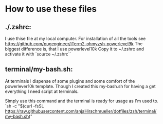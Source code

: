 # How to use these files

## ./.zshrc:
I use thise file at my local computer. For installation of all the tools see https://github.com/pugengineer/iTerm2-ohmyzsh-powerlevel9k The biggest difference is, that I use powerlevel10k
Copy it to ~/.zshrc and activate it with `source ~/.zshrc``

## terminal/my-bash.sh:
At terminals I dispense of some plugins and some comfort of the powerlever10k template. Though I created this my-bash.sh for having a get everything I need script at terminals.

Simply use  this command and the terminal is ready for usage as I'm used to. 
`sh -c "$(curl -fsSL https://raw.githubusercontent.com/anjaHirschmueller/dotfiles/zsh/terminal/my-bash.sh)" 


